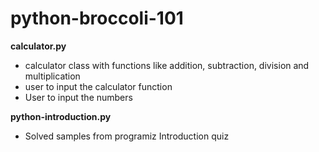 # python-broccoli-101

<b>calculator.py</b>
  - calculator class with functions like addition, subtraction, division and multiplication
  - user to input the calculator function
  - User to input the numbers

<b>python-introduction.py</b>
 - Solved samples from programiz Introduction quiz
